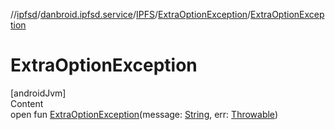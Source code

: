 //[ipfsd](../../../index.md)/[danbroid.ipfsd.service](../../index.md)/[IPFS](../index.md)/[ExtraOptionException](index.md)/[ExtraOptionException](-extra-option-exception.md)



# ExtraOptionException  
[androidJvm]  
Content  
open fun [ExtraOptionException](-extra-option-exception.md)(message: [String](https://developer.android.com/reference/kotlin/java/lang/String.html), err: [Throwable](https://developer.android.com/reference/kotlin/java/lang/Throwable.html))  



